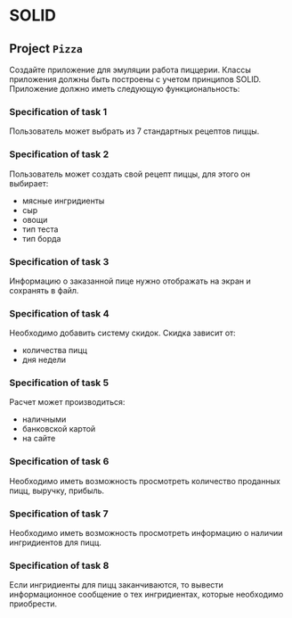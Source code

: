 # SOLID 


## Project `Pizza`
Создайте приложение для эмуляции работа пиццерии. Классы приложения должны быть построены с учетом принципов SOLID. Приложение должно иметь следующую функциональность:

### Specification of task 1
Пользователь может выбрать из 7 стандартных рецептов пиццы.

### Specification of task 2
Пользователь может создать свой рецепт пиццы, для этого он выбирает:
- мясные ингридиенты
- сыр
- овощи
- тип теста
- тип борда

### Specification of task 3
Информацию о заказанной пице нужно отображать на экран и сохранять в файл.

### Specification of task 4
Необходимо добавить систему скидок. Скидка зависит от:
- количества пицц
- дня недели

### Specification of task 5
Расчет может производиться:
- наличными
- банковской картой
- на сайте

### Specification of task 6
Необходимо иметь возможность просмотреть количество проданных пицц, выручку, прибыль.

### Specification of task 7
Необходимо иметь возможность просмотреть информацию о наличии ингридиентов для пицц.

### Specification of task 8
Если ингридиенты для пицц заканчиваются, то вывести информационное сообщение о тех ингридиентах, которые необходимо приобрести.